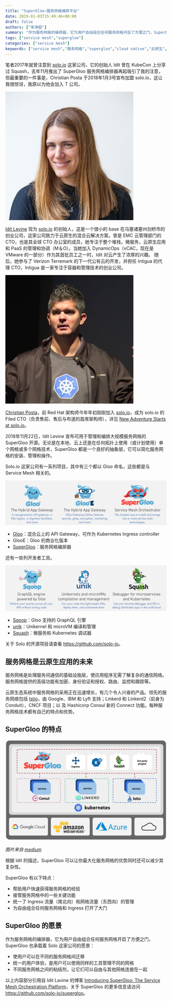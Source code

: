 ```yaml
---
title: "SuperGloo—服务网格编排平台"
date: 2019-01-03T15:49:46+08:00
draft: false
authors: ["宋净超"]
summary: "作为服务网格的编排器，它为用户自由组合任何服务网格开启了方便之门，SuperGloo 也承载着 Solo 这家公司的愿景，混合云环境的云原生应用管理平台。"
tags: ["service mesh","supergloo"]
categories: ["service mesh"]
keywords: ["service mesh","服务网格","supergloo","cloud native","云原生","solo.io"]
---
```


笔者2017年就曾注意到 [solo.io](https://solo.io) 这家公司，它的创始人 Idit 曾在 KubeCon 上分享过 Squash，去年11月推出了 SuperGloo 服务网格编排器再起吸引了我的注意，但最重要的一件事是，Christian Posta 于2018年1月3号宣布加盟 solo.io，这让我很惊讶，我原以为他会加入 T 公司。

![Idit Levine](006tNc79ly1fytdun4dmuj30b40b4mxz.jpg)

[Idit Levine](https://twitter.com/Idit_Levine) 现为 [solo.io](https://solo.io) 的创始人，这是一个很小的 base 在马塞诸塞州剑桥市的创业公司，这家公司致力于云原生的混合云解决方案。曾是 EMC 云管理部门的 CTO，也是其全球 CTO 办公室的成员，她专注于整个堆栈，微服务，云原生应用和 PaaS 的管理和协调（M＆O）。当她加入 DynamicOps（vCAC，现在是 VMware 的一部分）作为其首批员工之一时，Idit 对云产生了浓厚的兴趣。 随后，她参与了 Verizon Terremark 的下一代公有云的开发，并担任 Intigua 的代理 CTO，Intigua 是一家专注于容器和管理技术的创业公司。

![Christian Posta](006tNc79ly1fytdu4jr8mj30b40b40ta.jpg)

[Christian Posta](https://twitter.com/christianposta)，前 Red Hat 架构师今年年初刚刚加入 [solo.io](https://solo.io)，成为 solo.io 的 Filed CTO（负责售前、售后与布道的首席架构师），详见 [New Adventure Starts at solo.io](http://blog.christianposta.com/career/new-adventure-starts-at-solo-io/)。

2018年11月22日，Idit Levine 宣布可用于管理和编排大规模服务网格的 SuperGloo 开源。无论是在本地、云上还是在任何拓扑上使用（或计划使用）单个网格或多个网格技术，SuperGloo 都是一个良好的抽象层，它可以简化服务网格的安装、管理和操作。

Solo.io 这家公司有一系列项目，其中有三个都以 Gloo 命名，这些都是与 Service Mesh 相关的。

![Gloos](006tNc79ly1fytdw9zmrgj31je0fadlr.jpg)

- [Gloo](https://github.com/solo-io/gloo)：混合云上的 API Gateway，可作为 Kubernetes Ingress controller
- GlooE：Gloo 的商业化版本
- [SuperGloo](https://github.com/solo-io/supergloo)：服务网格编排器

还有一些列开发者工具。

![](006tNc79ly1fyte4gfpmbj31je0futey.jpg)

- [Sqoop](https://github.com/solo-io/sqoop)：Gloo 支持的 GraphQL 引擎
- [unik](https://github.com/solo-io/unik)：Unikernel 和 microVM 编译和管理
- [Squash](https://github.com/solo-io/squash)：微服务和 Kubernetes 调试器

关于 Solo 的开源项目请查看 <https://github.com/solo-io>。

## 服务网格是云原生应用的未来

服务网格是处理服务间通信的基础设施层，使应用程序无需了解复杂的通信网络。服务网格提供的高级功能有加密、身份验证和授权、路由、监控和跟踪等。

云原生态系统中服务网格的采用正在迅速增长，有几个令人兴奋的产品。领先的服务网络包括 [Istio](https://istio.io/zh)，由 Google、IBM 和 Lyft 支持；Linkerd 和 Linkerd2（前身为 Conduit），CNCF 项目；以 及 Hashicorp Consul 新的 Connect 功能。每种服务网格技术都有自己的特点和优势。

## SuperGloo 的特点

![](006tNc79ly1fyte9m3qdhj318g0rtq8f.jpg)

*图片来自 [medium](https://medium.com/solo-io/https-medium-com-solo-io-supergloo-ff2aae1fb96f)*

根据 Idit 的描述，SuperGloo 可以让你最大化服务网格的优势同时还可以减少其复杂性。

SuperGloo 有以下特点：

- 帮助用户快速获得服务网格的经验
- 接管服务网格中的一些关键功能
- 统一了 Ingress 流量（南北向）和网格流量（东西向）的管理
- 为自由组合任何服务网格和 Ingress 打开了大门

## SuperGloo 的愿景

作为服务网格的编排器，它为用户自由组合任何服务网格开启了方便之门，SuperGloo 也承载着 Solo 这家公司的愿景：

- 使用户可以在不同的服务网格间迁移
- 统一的用户体验，是用户可以使用同样的工具管理不同的网格
- 不同服务网格之间的粘结剂，让它们可以自由与其他网格连接在一起

以上内容部分引用自 Idit Lavine 的博客 [Introducing SuperGloo: The Service Mesh Orchestration Platform](https://medium.com/solo-io/https-medium-com-solo-io-supergloo-ff2aae1fb96f)，关于 SuperGloo 的更多信息请访问 <https://github.com/solo-io/supergloo>。
